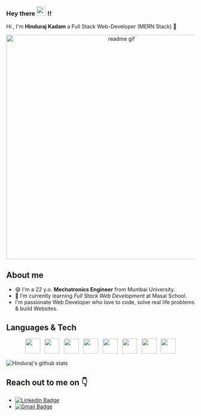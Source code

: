 
### Hey there <img src="https://media.giphy.com/media/hvRJCLFzcasrR4ia7z/giphy.gif" width="25px"> !!
Hi , I'm <b>Hinduraj Kadam</b> a Full Stack Web-Developer (MERN Stack) :wave:
<p align="center">
<img alt="readme gif" src="https://cdn.dribbble.com/users/1292677/screenshots/6139167/avento.gif" width="600px">
</p>

## About me
- :smile: I'm a 22 y.o. <b>Mechatronics Engineer</b> from Mumbai University.
- :seedling: I’m currently learning <i>Full Stack Web Development</i> at Masai School.
-  I'm passionate Web Developer who love to code, solve real life problems & build Websites.


## Languages & Tech
<p align='center'>
    <img height="40" src="https://www.flaticon.com/svg/static/icons/svg/1216/1216733.svg">&nbsp;&nbsp;
    <img height="40" src="https://www.flaticon.com/svg/static/icons/svg/732/732190.svg">&nbsp;&nbsp;
    <img height="40" src="https://www.vectorlogo.zone/logos/javascript/javascript-horizontal.svg">&nbsp;&nbsp;
    <img height="40" src="https://www.vectorlogo.zone/logos/reactjs/reactjs-ar21.svg">&nbsp;&nbsp;
    <img height="40" src="https://raw.githubusercontent.com/prplx/svg-logos/master/svg/redux.svg">&nbsp;&nbsp;
    <img height="40" src="https://www.vectorlogo.zone/logos/nodejs/nodejs-horizontal.svg">&nbsp;&nbsp;
    <img height="40" src="https://www.vectorlogo.zone/logos/expressjs/expressjs-ar21.svg">&nbsp;&nbsp;
    <img height="40" src="https://www.vectorlogo.zone/logos/mongodb/mongodb-ar21.svg"> 
</p>

![Hinduraj's github stats](https://github-readme-stats.vercel.app/api?username=Hinduraj8199&show_icons=true&theme=dark)
<br/>
## Reach out to me on :point_down:
- [![Linkedin Badge](https://img.shields.io/badge/-Linkedin-4169E1?style=flat-square&logo=Linkedin&logoColor=white&&link=https://www.linkedin.com/in/vividha-rawat-761905143/)](https://www.linkedin.com/in/hinduraj-kadam/)
- [![Gmail Badge](https://img.shields.io/badge/-Gmail-c14438?style=flat-square&logo=Gmail&logoColor=white&link=mailto:rvividha@gmail.com)](mailto:hindurajkkadam123@gmail.com)
